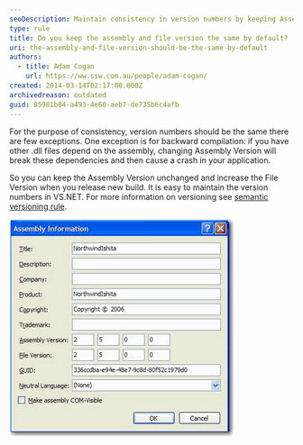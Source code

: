 ```yaml
---
seoDescription: Maintain consistency in version numbers by keeping Assembly and File versions same by default.
type: rule
title: Do you keep the assembly and file version the same by default?
uri: the-assembly-and-file-version-should-be-the-same-by-default
authors:
  - title: Adam Cogan
    url: https://ww.ssw.com.au/people/adam-cogan/
created: 2014-03-14T02:17:00.000Z
archivedreason: outdated
guid: 85981b84-a493-4e60-aeb7-de735b6c4afb
---
```


For the purpose of consistency, version numbers should be the same there are few exceptions. One exception is for backward compilation: if you have other .dll files depend on the assembly, changing Assembly Version will break these dependencies and then cause a crash in your application.

So you can keep the Assembly Version unchanged and increase the File Version when you release new build. It is easy to maintain the version numbers in VS.NET. For more information on versioning see [semantic versioning rule](/semantic-versioning).

<!--endintro-->

![Figure: Version numbers for assembly and file](versionnumbers.gif)
